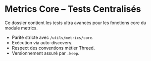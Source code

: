 # Metrics Core – Tests Centralisés

Ce dossier contient les tests ultra avancés pour les fonctions core du module metrics.
- Parité stricte avec `/utils/metrics/core`.
- Exécution via auto-discovery.
- Respect des conventions métier Threed.
- Versionnement assuré par `.keep`.
